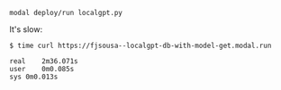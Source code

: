 ```
modal deploy/run localgpt.py
```

It's slow:

```
$ time curl https://fjsousa--localgpt-db-with-model-get.modal.run

real	2m36.071s
user	0m0.085s
sys	0m0.013s
```

